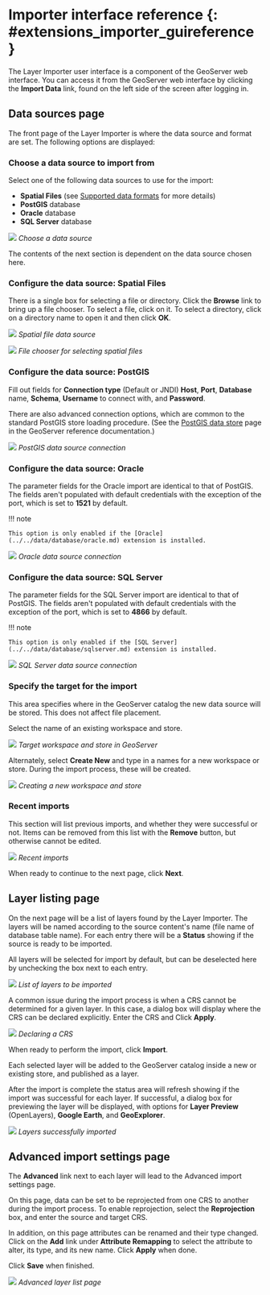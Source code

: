 # Importer interface reference {: #extensions_importer_guireference }

The Layer Importer user interface is a component of the GeoServer web interface. You can access it from the GeoServer web interface by clicking the **Import Data** link, found on the left side of the screen after logging in.

## Data sources page

The front page of the Layer Importer is where the data source and format are set. The following options are displayed:

### Choose a data source to import from

Select one of the following data sources to use for the import:

-   **Spatial Files** (see [Supported data formats](formats.md) for more details)
-   **PostGIS** database
-   **Oracle** database
-   **SQL Server** database

![](images/sources_choosesourcefiles.png)
*Choose a data source*

The contents of the next section is dependent on the data source chosen here.

### Configure the data source: Spatial Files

There is a single box for selecting a file or directory. Click the **Browse** link to bring up a file chooser. To select a file, click on it. To select a directory, click on a directory name to open it and then click **OK**.

![](images/sources_spatialfiles.png)
*Spatial file data source*

![](images/sources_filechooser.png)
*File chooser for selecting spatial files*

### Configure the data source: PostGIS

Fill out fields for **Connection type** (Default or JNDI) **Host**, **Port**, **Database** name, **Schema**, **Username** to connect with, and **Password**.

There are also advanced connection options, which are common to the standard PostGIS store loading procedure. (See the [PostGIS data store](../../data/database/postgis.md) page in the GeoServer reference documentation.)

![](images/sources_postgis.png)
*PostGIS data source connection*

### Configure the data source: Oracle

The parameter fields for the Oracle import are identical to that of PostGIS. The fields aren't populated with default credentials with the exception of the port, which is set to **1521** by default.

!!! note

    This option is only enabled if the [Oracle](../../data/database/oracle.md) extension is installed.

![](images/sources_oracle.png)
*Oracle data source connection*

### Configure the data source: SQL Server

The parameter fields for the SQL Server import are identical to that of PostGIS. The fields aren't populated with default credentials with the exception of the port, which is set to **4866** by default.

!!! note

    This option is only enabled if the [SQL Server](../../data/database/sqlserver.md) extension is installed.

![](images/sources_sqlserver.png)
*SQL Server data source connection*

### Specify the target for the import

This area specifies where in the GeoServer catalog the new data source will be stored. This does not affect file placement.

Select the name of an existing workspace and store.

![](images/sources_target.png)
*Target workspace and store in GeoServer*

Alternately, select **Create New** and type in a names for a new workspace or store. During the import process, these will be created.

![](images/sources_newworkspace.png)
*Creating a new workspace and store*

### Recent imports

This section will list previous imports, and whether they were successful or not. Items can be removed from this list with the **Remove** button, but otherwise cannot be edited.

![](images/sources_recentimports.png)
*Recent imports*

When ready to continue to the next page, click **Next**.

## Layer listing page

On the next page will be a list of layers found by the Layer Importer. The layers will be named according to the source content's name (file name of database table name). For each entry there will be a **Status** showing if the source is ready to be imported.

All layers will be selected for import by default, but can be deselected here by unchecking the box next to each entry.

![](images/layerlist_select.png)
*List of layers to be imported*

A common issue during the import process is when a CRS cannot be determined for a given layer. In this case, a dialog box will display where the CRS can be declared explicitly. Enter the CRS and Click **Apply**.

![](images/layerlist_crs.png)
*Declaring a CRS*

When ready to perform the import, click **Import**.

Each selected layer will be added to the GeoServer catalog inside a new or existing store, and published as a layer.

After the import is complete the status area will refresh showing if the import was successful for each layer. If successful, a dialog box for previewing the layer will be displayed, with options for **Layer Preview** (OpenLayers), **Google Earth**, and **GeoExplorer**.

![](images/layerlist_success.png)
*Layers successfully imported*

## Advanced import settings page

The **Advanced** link next to each layer will lead to the Advanced import settings page.

On this page, data can be set to be reprojected from one CRS to another during the import process. To enable reprojection, select the **Reprojection** box, and enter the source and target CRS.

In addition, on this page attributes can be renamed and their type changed. Click on the **Add** link under **Attribute Remapping** to select the attribute to alter, its type, and its new name. Click **Apply** when done.

Click **Save** when finished.

![](images/advanced.png)
*Advanced layer list page*
